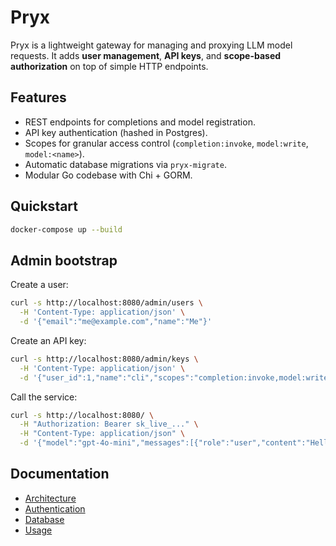 # Pryx

Pryx is a lightweight gateway for managing and proxying LLM model requests.
It adds **user management**, **API keys**, and **scope-based authorization** on top of simple HTTP endpoints.

## Features

* REST endpoints for completions and model registration.
* API key authentication (hashed in Postgres).
* Scopes for granular access control (`completion:invoke`, `model:write`, `model:<name>`).
* Automatic database migrations via `pryx-migrate`.
* Modular Go codebase with Chi + GORM.

## Quickstart

```bash
docker-compose up --build
```

## Admin bootstrap

Create a user:

```bash
curl -s http://localhost:8080/admin/users \
  -H 'Content-Type: application/json' \
  -d '{"email":"me@example.com","name":"Me"}'
```

Create an API key:

```bash
curl -s http://localhost:8080/admin/keys \
  -H 'Content-Type: application/json' \
  -d '{"user_id":1,"name":"cli","scopes":"completion:invoke,model:write"}'
```

Call the service:

```bash
curl -s http://localhost:8080/ \
  -H "Authorization: Bearer sk_live_..." \
  -H "Content-Type: application/json" \
  -d '{"model":"gpt-4o-mini","messages":[{"role":"user","content":"Hello"}]}'
```

## Documentation

* [Architecture](docs/ARCHITECTURE.md)
* [Authentication](docs/AUTHENTICATION.md)
* [Database](docs/DATABASE.md)
* [Usage](docs/USAGE.md)
